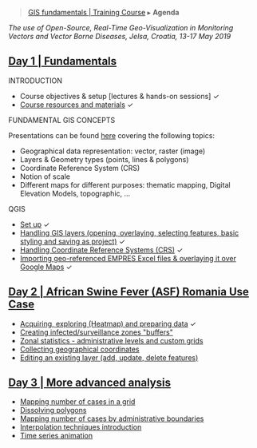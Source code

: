 > [GIS fundamentals | Training Course](agenda.md) ▸ **Agenda**

*The use of Open-Source, Real-Time Geo-Visualization in Monitoring Vectors and Vector Borne Diseases, Jelsa, Croatia, 13-17 May 2019*

## [Day 1 | Fundamentals](day1.md)
INTRODUCTION
  * Course objectives & setup [lectures & hands-on sessions] &#10003;
  * [Course resources and materials](resources.md) &#10003;

FUNDAMENTAL GIS CONCEPTS

Presentations can be found [here](https://github.com/franckalbinet/gis-training-jelsa/tree/master/jelsa-2019/ppt) covering the following topics:
  * Geographical data representation: vector, raster (image)
  * Layers & Geometry types (points, lines & polygons)
  * Coordinate Reference System (CRS)
  * Notion of scale
  * Different maps for different purposes: thematic mapping, Digital Elevation Models, topographic, ...
  


QGIS
  * [Set up](qgis-setup.md) &#10003;
  * [Handling GIS layers (opening, overlaying, selecting features, basic styling and saving as project)](handling-gis-layers.md) &#10003;
  * [Handling Coordinate Reference Systems (CRS)](handling-crs.md) &#10003;
  * [Importing geo-referenced EMPRES Excel files & overlaying it over Google Maps](importing-excel.md) &#10003;

## [Day 2 | African Swine Fever (ASF) Romania Use Case](day2.md)

  * [Acquiring, exploring (Heatmap) and preparing data](acquiring-and-preparing.md) &#10003;
  * [Creating infected/surveillance zones "buffers"](managing-data-attributes.md)
  * [Zonal statistics - administrative levels and custom grids](buffers.md)
  * [Collecting geographical coordinates](collect-lon-lat.md)
  * [Editing an existing layer (add, update, delete features)](edit-layer.md)

## [Day 3 | More advanced analysis](day3.md)

  * [Mapping number of cases in a grid](nb-cases-grid.md)
  * [Dissolving polygons](dissolving-poly.md)
  * [Mapping number of cases by administrative boundaries](nb-cases-admin.md)
  * [Interpolation techniques introduction](interpolation.md)
  * [Time series animation](ts-animation.md)
  

